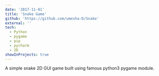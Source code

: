 ```yaml
---
date: '2017-11-01'
title: 'Snake Game'
github: 'https://github.com/umesha-D/Snake'
external: ''
tech:
  - Python
  - pygame
  - pip
  - pycharm
  - 2D
showInProjects: true
---
```


A simple snake 2D GUI game built using famous python3 pygame module.

